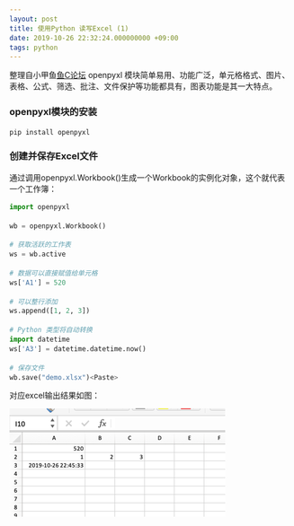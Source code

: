 ```yaml
---
layout: post
title: 使用Python 读写Excel (1)
date: 2019-10-26 22:32:24.000000000 +09:00
tags: python
---
```


整理自小甲鱼[鱼C论坛](https://fishc.com.cn) 
openpyxl 模块简单易用、功能广泛，单元格格式、图片、表格、公式、筛选、批注、文件保护等功能都具有，图表功能是其一大特点。

### openpyxl模块的安装

```
pip install openpyxl
```

### 创建并保存Excel文件

通过调用openpyxl.Workbook()生成一个Workbook的实例化对象，这个就代表一个工作簿：

```python
import openpyxl

wb = openpyxl.Workbook()

# 获取活跃的工作表
ws = wb.active

# 数据可以直接赋值给单元格
ws['A1'] = 520

# 可以整行添加
ws.append([1, 2, 3])

# Python 类型将自动转换
import datetime
ws['A3'] = datetime.datetime.now()

# 保存文件
wb.save("demo.xlsx")<Paste>
```
对应excel输出结果如图：

![figure1](/assets/201910/2019-10-26_22-46-46.png)


